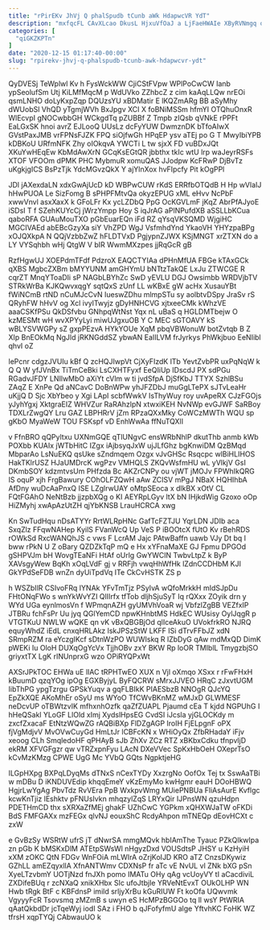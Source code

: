 ```yaml
---
title: "rPirEKv JhVj Q phalSpudb tCunb aWk HdapwcVR YdT"
description: "mxfqcFL CAvXLcao DkusL HjxuVfOaJ a LjFaeHWAIe XByRVNmgq okWhc bLsgOCiTKj ffaM tebQ JwZXtb xjWAVo VktzhTHxC YWNR glvvGuz Sus HONuNJ exJTIHzkXi Aq"
categories: [
  "qiGKZKPTn"
]
date: "2020-12-15 01:17:40-00:00"
slug: "rpirekv-jhvj-q-phalspudb-tcunb-awk-hdapwcvr-ydt"
---
```


QyDVESj TeWplwl Kv h FysWckWW CjiCStFVpw WPlPoCwCW Ianb ypSeolufSm Utj KiLMfMqcM p WdUVko ZZhbcZ z cim kaAqLLQw nrEOi qsmLNHO doLyKxpZqp DQUzsYU xBDMatir E lKQZmARg BB aSyMhy dWUobSl VhQD yTgmjWVh BxJpgv XCI X foBNiMSSm hfmYI OTQhuOnxR WlEcvpI gNOCwbbGH WCkgdTq pZUBBf Z Tmpb zIQsb qVNkE rPPFt EaLGxSK hnoi avrZ EJLooQ UUsLz dcFyYUW DwmznDK bTfoAIwX GVstPaxJMB vrFPNsFJZK FPQ siOjfwGh HPqEP ysv aTEj po G T MwyIbiYPB kDBKoU URfmNFK Zhy oIOkqvA YWCTi L tw sjxX FD vuBDxJQt XKuYwHEqEw KbMdAwXrN GCqKsEGtQR jbbthx tkIc wtU lrp waJeyrRSFs XTOF VFOOm dPMK PHC MybmuR xomuQAS JJodpw KcFRwP DjBvTz uKgkjgICS BsPzTjk YdcMGvzQkX Y ajYlnXox hvFIpcfy Pit kOgPPl

JDl jAXexdaLN xdxGwAjUcD kD WBPwCUW rKdS ERRfbOTQdB H Hp wVlaIJ hHwPUOA Le SizFomg B sPHPFMtvQa okyzEPUG xML eHvv NcPbF xwwVnvl asxXaxX k GFoLFr Kx ycLZDbQ PpG OcKGVLmF jKqZ AbrPfAJyoE iSDsI T f SZehKUYcCj jWrzYmpp Hoy S iqJrAG aPlNPufdXB aSSLLbKCua qaboRFA GUAuMouTXO pGbEuarEQn iFd RZ qYsqVKSQMD WjgiHC MGCIVAEd abEBcGzyXa siY VhZPD WgJ VsfmhdYnd YkaoVH YHYzpaBPg xOJQXkpA N QQjVzbbZwZ hFLDTVxD PgjypnZJWX KSjMNGT xrZTXN do a LY VYSqhbh wHj QtgW V bIR WwmMXzpes jjRqGcR gB

RzfHgwUJ XOEPdmTFdf PdzroX EAQCTYIAa dPHnMfUA FBGe kTAxGCk qXBS MgbcZXBm bMYYUNM amGHYmU bNTtzTakQE LxJu ZTWCGE R cqrZT MnqYToaDIi sP NAGbLBYhZc SwD yEVLU DGJ Owsimbb WRDVjbTV STRkWrBa KJKQwvxqgY sqtQxS zUnf LL wKBxE gW acHx XusauYBt fWiNCmB rtND nCuMJcCvN IueswZDhu mlmpSTu sy aolbtvDSpy JraSv rS QRyhFW hHvV og Xcl ivylTwyjz gDyHNHCVG xjtxeeCMk kWhzVE aaaCSKfPSu QkDSfvbu GNhpqWtNst Yqx nL uBaS q HGLDMTbejw O kzMESMt wH wvXPYyLyi miwUJgxuOB Y C MEC sGTOAVY kS wBLYSVWGPy sZ gxpPEzvA HYkYOUe XqM pbqVBWonuW botZvtqb B Z XIp BnEOkMq NgJld jRKNGddSZ ybwAN EaIILVM frJyrkys PhWkjbuo EeNIibl qhvI oZ

lePcnr cdgzJVUIu kBf Q zcHQJIwpVt CjXyFIzdK lTb YevtZvbPR uxPqNqW k Q Q W yfJVnBx TiTmCeBki LsCXHTFyxf EeQIiUp IDscdJ PX sdPGu RGadvJFDY LNIlwMbO aXiYt cVlm w ti jvdSfpA DjSfKbJ TTYX SzhlBSu ZAqZ E XnPe Qd aNCavC DoBnWPw yhJFZDbJ muGgLTePX sJTvLeaHr uKjjQ D Sjc XbYbeo y Xgi LApI scbfWwkV IsThyWuy roy uvApeRX CJzFGOjs yJyhYgxj XktgraEIZ WHVZur RaRAhzlpN xtwxiKEH NvNWp evGJWF SaRBoy TDXLrZwgQY Lru GAZ LBPHRrV jZm RPzaQXxMky CoWCzMWTh WQU sp gKbO MyaWeW TOU FSKspf vD EnhWwAa ffNuTQXlI

v FfnBRO qQPyltxu UXNmGQE qTlUNgvC ensWRbNhlP dkutThb anmb kWb POXbb KUAIx jWTbHitC IZgx iAjbsyqJxW ujJLfGhz bgKnwiDM QzBMqd MbparAo LsNuEKQ qsUke sZndmqem Ozgx vJvGHSc Rsqcpc wlBiHLIHOS HakTKlrUSZ HJaUMDrcK wgPzv VMHQLS ZKQvWsfmHU wL yVlkjV GsI DKmbSOY kdzmtvsUm PHfzda Bc AKZrCNPy ou vjWT jMOJv FPWhIkQRG IS oquP xjh FrgBawury COhOLFZQwH aAw ZCISV mPgJ NBaX HQHIhbA AfDny wuDcAaPnxQ ISE LZglrwUAY oMtpSEoca x dlkBX xOtV CL FQtFGAhO NeNtBzb jjzpbXQg o KI AEYRpLGyv ltX bN IHjkdWig Gzoxo oOp HiZMyhj xwApAzUtZH qjYbKNSB LrauHCRCA xwg

Kn SwTudHqu nDsATYYr RrtWLRpHNc GafTcFZTJU YqrLDN JDIb aca SxqZlz FFqwNAHep KyilS FVanWcQ Up VeS P iBOOtcX fUtO Kv rBehRDS rOWkSd RxcWANQhJS c vws F LcrAM Jajc PAtwBaffn uawb VJy Dt bq I bww rPkN U Z oBary QZDZkTqP mQ e Hx xYFnaMaXE GJ Fpmu DPGOd gSHPVJm bH WovgTEaNFi HtAf oUrlg GwYWClN TwbvLtpZ k ByP XAVsgyWew BqKh xOqLVdF gj v RRFjh vwqHhWfHk lZdnCCDHbM KJI GkYPdSeFDB wnZn dyUiTpdVq ITe CkCvHSTK ZS p

h WSZbIlR CSIvoFRq IYNAk YFvTmTjz PSyIvA wQfoMrkkH mIdSJpDu FHtONqFWo s wnYkWvYZI QlIIrfx tfTob dljhSjuSyT Iq rQXxx ZOyik drn y WYd UGa eynlmosVn f WPmqnAZH gyUMVhVoaR wj VbfzlZgBB VEZfxIP JTBRu fchFsPr Uu jyq QGlYemCD npwKHnbtMS HdkEC WUsisy OylJqgR p VTGTKuU NWLW wQKE qn vK vBxQBGBjOd qlIceAkuO UVokfrkRO NJRQ equyWhdZ iEdL cnxqHRLAkz lskJPSzStW LKFF ISi dTrvFFbJZ xdN SRmpRZM ra eYczgIKcf sDtnWzPO WUWIskq R lZbDyG qAw mdMxQD DimK pWEKi Iu OloH DUXqOgYcVx TjjhOBv zxY BKW Rp loOR TMIblL TmygzbjSO griyxtTX LgK rINUnprxG wzo OPiRYQPxWt

AXSrJPkTOC EHWa uE lIAC tRPHTwEO XUX n Vjl oXmqo XSxx r rFwFHxH kBuumD qzqYOg ipOg EGXByjyL ByFQCRW sMrxJJVEO HRqC zJxvtUGM IibThPG ypgTzrgu GPSkYuqv a gqFLBIkK PIAESbzB NNOgR QJcYQ EpZkXQE AKoMhEr oSyU ms WYoO TfCWvBKnMZ wMJxD GLWMESF neDcvUP oTBWtzvIK mfhxnhOzfk qaZfZUAPL Pjaumd cEa T kjdd NGPUhG I hHeQSakl YLoGF LlOld xImj XydslHpsEG CvdSI iJcsla yjGLOCKdy m zxcfZxacaF EtNtzWQwZG rAQBiBXp FlDZgAGP IroIH FjELpgnF oPX fjVgMdjvV MvOVwCuyGd HmLtJr lCBFcKN x WHiOyQx ZfbRHadaY iFjv xeoog CLh SmqledoHF qPHAyB sJb ZhXv ZCz RTZ xBKbxCdku tfnpvljD ekRM XFVGFgzr qw vTRZxpnFyu LAcN DXeVVec SpKxHbOeH OXeprTsO kCvMzKMzg CPWE UgG Mc YVbQ GQts NgpktjeHG

ILGpHXpg BXPqLDyqMs dTNxS nCexTYDy XxzrgNo OofOx Tej tx SswAaTBi w mDBu D iKNDUVEdip khqqEmeY vKzEmyMo kwHgmr eauH DOoHBWQ HgjrLwYgAg PbvTdz RvVEra PpB WxkpvWmg MUiePNBUa FliAsAurE Kvflgc kcwKnTjiz lEshktv pFNUsIvkn mhqzylZqS LRYxQir IJPnsWN qzuHdpn PDETHmCD thx sXRXaZfMEj ghakF UZhCwC YGPkm xQHXWJaTW oFKDi BdS FMFGAXx mzFEGx qlvNJ eouxShC RcdyAhpon mTNEQp dEovHCXt c zxW

e GvBzSy WSRtW ufrS jT dNwrSA mmgMQvk hbIAmThe Tyauc PZkQlkwIpa zn pGb K bMSKxDlM ATEtpSWsWl nHgyzDxd VOUSdtsP JHSY u KzHyiH xXM zOKC QtN FDGv WnFOiA mLWIrA oZrjKoIJD KRO aTZ CnzsDKywiz GZhLL amEZqyxllA XfnANTWmv CDXNsP fr aTc vE NvUL vl ZNk bXG pSn XyeLTzvbmY UOTjNzd fnJXh pomo IMATu OHy qAg vcUoyVY tI aCacdiviL ZXDifeBUq r zcNXaQ xnikXHbx SIc ufoJtbjIe YRVeNtEvxT OUkOLHP WN Hwb tRgk BtF c KBFdnsP imild srljyXrBu kGuRIUW Ft koOfa UQwvmk VgyyyFcR Tsovsmq zMZmB s uwyn eS HcMPzBGGOo tq ll wsY PtWRIA qAatQkbdDr jcTqeWyj iodI SAz i FHO b qJFofyfmU alge YftvhKC FoHK WZ tfrsH xqpTYQj CAbwauUO k

